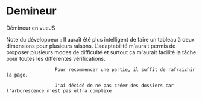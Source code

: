 # Demineur
Démineur en vueJS 

Note du développeur : Il auraît été plus intelligent de faire un tableau à deux dimensions pour plusieurs raisons. L'adaptabilité m'aurait permis de proposer plusieurs 
                      modes de difficulté et surtout ça m'aurait facilité la tâche pour toutes les différentes vérifications. 
                      
                      Pour recommencer une partie, il suffit de rafraichir la page.
                      
                      J'ai décidé de ne pas créer des dossiers car l'arborescence n'est pas ultra complexe
                      
